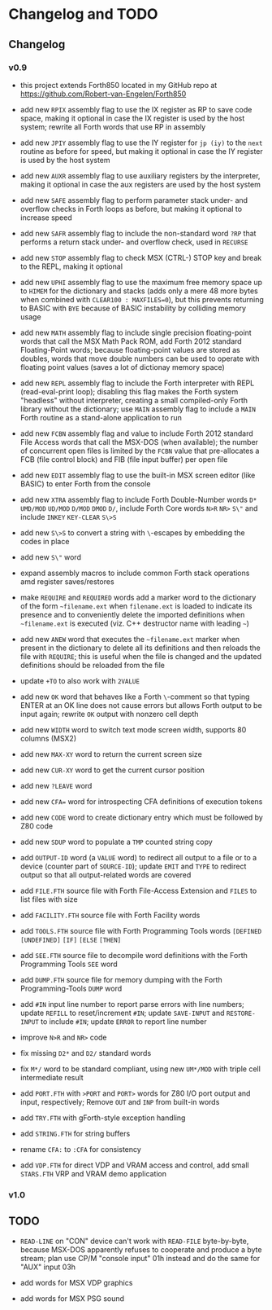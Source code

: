 # Changelog and TODO

## Changelog

### v0.9

- this project extends Forth850 located in my GitHub repo at <https://github.com/Robert-van-Engelen/Forth850> 

- add new `RPIX` assembly flag to use the IX register as RP to save code space, making it optional in case the IX register is used by the host system; rewrite all Forth words that use RP in assembly

- add new `JPIY` assembly flag to use the IY register for `jp (iy)` to the `next` routine as before for speed, but making it optional in case the IY register is used by the host system

- add new `AUXR` assembly flag to use auxiliary registers by the interpreter, making it optional in case the aux registers are used by the host system

- add new `SAFE` assembly flag to perform parameter stack under- and overflow checks in Forth loops as before, but making it optional to increase speed

- add new `SAFR` assembly flag to include the non-standard word `?RP` that performs a return stack under- and overflow check, used in `RECURSE`

- add new `STOP` assembly flag to check MSX (CTRL-) STOP key and break to the REPL, making it optional

- add new `UPHI` assembly flag to use the maximum free memory space up to `HIMEM` for the dictionary and stacks (adds only a mere 48 more bytes when combined with `CLEAR100 : MAXFILES=0`), but this prevents returning to BASIC with `BYE` because of BASIC instability by colliding memory usage

- add new `MATH` assembly flag to include single precision floating-point words that call the MSX Math Pack ROM, add Forth 2012 standard Floating-Point words; because floating-point values are stored as doubles, words that move double numbers can be used to operate with floating point values (saves a lot of dictionay memory space)

- add new `REPL` assembly flag to include the Forth interpreter with REPL (read-eval-print loop); disabling this flag makes the Forth system "headless" without interpreter, creating a small compiled-only Forth library without the dictionary; use `MAIN` assembly flag to include a `MAIN` Forth routine as a stand-alone application to run

- add new `FCBN` assembly flag and value to include Forth 2012 standard File Access words that call the MSX-DOS (when available); the number of concurrent open files is limited by the `FCBN` value that pre-allocates a FCB (file control block) and FIB (file input buffer) per open file

- add new `EDIT` assembly flag to use the built-in MSX screen editor (like BASIC) to enter Forth from the console

- add new `XTRA` assembly flag to include Forth Double-Number words `D*` `UMD/MOD` `UD/MOD` `D/MOD` `DMOD` `D/`, include Forth Core words `N>R` `NR>` `S\"` and include `INKEY` `KEY-CLEAR` `S\>S`

- add new `S\>S` to convert a string with `\`-escapes by embedding the codes in place

- add new `S\"` word

- expand assembly macros to include common Forth stack operations amd register saves/restores

- make `REQUIRE` and `REQUIRED` words add a marker word to the dictionary of the form `~filename.ext` when `filename.ext` is loaded to indicate its presence and to conveniently delete the imported definitions when `~filename.ext` is executed (viz. C++ destructor name with leading `~`)

- add new `ANEW` word that executes the `~filename.ext` marker when present in the dictionary to delete all its definitions and then reloads the file with `REQUIRE`; this is useful when the file is changed and the updated definitions should be reloaded from the file

- update `+TO` to also work with `2VALUE`

- add new `OK` word that behaves like a Forth `\`-comment so that typing ENTER at an OK line does not cause errors but allows Forth output to be input again; rewrite `OK` output with nonzero cell depth

- add new `WIDTH` word to switch text mode screen width, supports 80 columns (MSX2)

- add new `MAX-XY` word to return the current screen size

- add new `CUR-XY` word to get the current cursor position

- add new `?LEAVE` word

- add new `CFA=` word for introspecting CFA definitions of execution tokens

- add new `CODE` word to create dictionary entry which must be followed by Z80 code

- add new `SDUP` word to populate a `TMP` counted string copy

- add `OUTPUT-ID` word (a `VALUE` word) to redirect all output to a file or to a device (counter part of `SOURCE-ID`); update `EMIT` and `TYPE` to redirect output so that all output-related words are covered

- add `FILE.FTH` source file with Forth File-Access Extension and `FILES` to list files with size

- add `FACILITY.FTH` source file with Forth Facility words

- add `TOOLS.FTH` source file with Forth Programming Tools words `[DEFINED` `[UNDEFINED]` `[IF]` `[ELSE` `[THEN]`

- add `SEE.FTH` source file to decompile word definitions with the Forth Programming Tools `SEE` word

- add `DUMP.FTH` source file for memory dumping with the Forth Programming-Tools `DUMP` word

- add `#IN` input line number to report parse errors with line numbers; update `REFILL` to reset/increment `#IN`; update `SAVE-INPUT` and `RESTORE-INPUT` to include `#IN`; update `ERROR` to report line number

- improve `N>R` and `NR>` code

- fix missing `D2*` and `D2/` standard words

- fix `M*/` word to be standard compliant, using new `UM*/MOD` with triple cell intermediate result

- add `PORT.FTH` with `>PORT` and `PORT>` words for Z80 I/O port output and input, respectively; Remove `OUT` and `INP` from built-in words

- add `TRY.FTH` with gForth-style exception handling

- add `STRING.FTH` for string buffers

- rename `CFA:` to `:CFA` for consistency

- add `VDP.FTH` for direct VDP and VRAM access and control, add small `STARS.FTH` VRP and VRAM demo application

### v1.0

## TODO

- `READ-LINE` on "CON" device can't work with `READ-FILE` byte-by-byte, because MSX-DOS apparently refuses to cooperate and produce a byte stream; plan use CP/M "console input" 01h instead and do the same for "AUX" input 03h

- add words for MSX VDP graphics

- add words for MSX PSG sound



